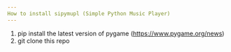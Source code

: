 ```yaml
---
How to install sipymupl (Simple Python Music Player)
---
```

1. pip install the latest version of pygame (https://www.pygame.org/news)
2. git clone this repo
